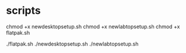 # scripts
chmod +x newdesktopsetup.sh
chmod +x newlabtopsetup.sh
chmod +x flatpak.sh

./flatpak.sh
./newdesktopsetup.sh
./newlabtopsetup.sh
